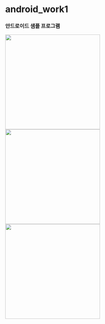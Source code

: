 # android_work1

<h3>안드로이드 샘플 프로그램</h3><dr>


<img src='https://github.com/leeeunbin/android_work2/blob/master/app/pics/aa.PNG?raw=true' width=300/><br>
<img src='https://github.com/leeeunbin/android_work2/blob/master/app/pics/bb.PNG?raw=true' width=300/><br>
<img src='https://github.com/leeeunbin/android_work2/blob/master/app/pics/cc5.PNG?raw=true' width=300/><br>

